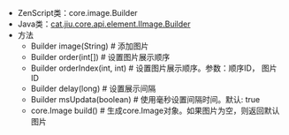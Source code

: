 * ZenScript类：core.image.Builder
* Java类：[cat.jiu.core.api.element.IImage.Builder](https://github.com/SmallJiu/JiuCore/blob/1.12.2/src/main/java/cat/jiu/core/api/element/IImage.java)
* 方法
    * Builder image(String) # 添加图片
    * Builder order(int[]) # 设置图片展示顺序
    * Builder orderIndex(int, int) # 设置图片展示顺序。参数：顺序ID， 图片ID
    * Builder delay(long) # 设置展示间隔
    * Builder msUpdata(boolean) # 使用毫秒设置间隔时间。默认: true
    * core.Image build() # 生成core.Image对象。如果图片为空，则返回默认图片
